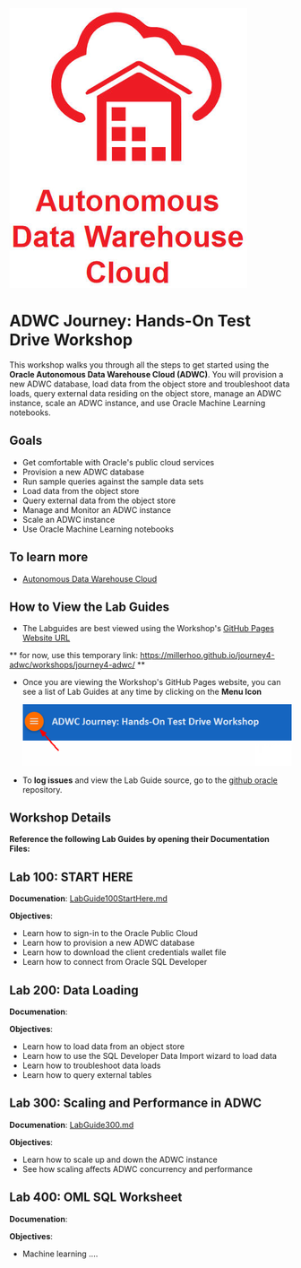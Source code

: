 
![](images/ADWC.jpg)  
    
# ADWC Journey: Hands-On Test Drive Workshop
This workshop walks you through all the steps to get started using the **Oracle Autonomous Data Warehouse Cloud (ADWC)**. You will provision a new ADWC database, load data from the object store and troubleshoot data loads, query external data residing on the object store, manage an ADWC instance, scale an ADWC instance, and use Oracle Machine Learning notebooks.


## Goals

 - Get comfortable with Oracle's public cloud services
 - Provision a new ADWC database
 - Run sample queries against the sample data sets
 - Load data from the object store
 - Query external data from the object store
 - Manage and Monitor an ADWC instance
 - Scale an ADWC instance
 - Use Oracle Machine Learning notebooks
 



## To learn more
 - [Autonomous Data Warehouse Cloud](https://cloud.oracle.com/en_US/datawarehouse)
 
      
## How to View the Lab Guides

- The Labguides are best viewed using the Workshop's [GitHub Pages Website URL](https://oracle.github.io/learning-library/workshops/journey4-adwc/) 

** for now, use this temporary link: https://millerhoo.github.io/journey4-adwc/workshops/journey4-adwc/ **

- Once you are viewing the Workshop's GitHub Pages website, you can see a list of Lab Guides at any time by clicking on the **Menu Icon**

    ![](images/WorkshopMenu.png)  

- To **log issues** and view the Lab Guide source, go to the [github oracle](https://github.com/oracle/learning-library/tree/master/workshops/journey4-adwc) repository.




## Workshop Details

**Reference the following Lab Guides by opening their Documentation Files:**

## Lab 100: START HERE

**Documenation**: [LabGuide100StartHere.md](LabGuide100StartHere.md)

**Objectives**:

- Learn how to sign-in to the Oracle Public Cloud
- Learn how to provision a new ADWC database
- Learn how to download the client credentials wallet file
- Learn how to connect from Oracle SQL Developer

## Lab 200: Data Loading

**Documenation**: 

**Objectives**:

- Learn how to load data from an object store
- Learn how to use the SQL Developer Data Import wizard to load data
- Learn how to troubleshoot data loads
- Learn how to query external tables



## Lab 300: Scaling and Performance in ADWC

**Documenation**:  [LabGuide300.md](LabGuide300.md)

**Objectives**:

- Learn how to scale up and down the ADWC instance
- See how scaling affects ADWC concurrency and performance

## Lab 400: OML SQL Worksheet

**Documenation**: 

**Objectives**:

- Machine learning ....